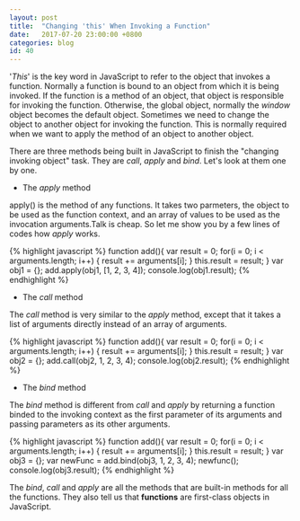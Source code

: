 ```yaml
---
layout: post
title:  "Changing 'this' When Invoking a Function"
date:   2017-07-20 23:00:00 +0800
categories: blog
id: 40
---
```


'*This*' is the key word in JavaScript to refer to the object that invokes a function. Normally a function is bound to an object from which it is being invoked. If the function is a method of an object, that object is responsible for invoking the function. Otherwise, the global object, normally the *window* object becomes the default object. Sometimes we need to change the object to another object for invoking the function. This is normally required when we want to apply the method of an object to another object.

There are three methods being built in JavaScript to finish the "changing invoking object" task. They are *call*, *apply* and *bind*. Let's look at them one by one.

* The *apply* method

apply() is the method of any functions. It takes two parmeters, the object to be used as the function context, and an array of values to be used as the invocation arguments.Talk is cheap. So let me show you by a few lines of codes how *apply* works.

{% highlight javascript %}
function add(){
    var result = 0;
    for(i = 0; i < arguments.length; i++) {
        result += arguments[i];
    }
    this.result = result;
}
var obj1 = {};
add.apply(obj1, [1, 2, 3, 4]);
console.log(obj1.result);
{% endhighlight %}

* The *call* method

The *call* method is very similar to the *apply* method, except that it takes a list of arguments directly instead of an array of arguments.

{% highlight javascript %}
function add(){
    var result = 0;
    for(i = 0; i < arguments.length; i++) {
        result += arguments[i];
    }
    this.result = result;
}
var obj2 = {};
add.call(obj2, 1, 2, 3, 4);
console.log(obj2.result);
{% endhighlight %}

* The *bind* method

The *bind* method is different from *call* and *apply* by returning a function binded to the invoking context as the first parameter of its arguments and passing parameters as its other arguments.

{% highlight javascript %}
function add(){
    var result = 0;
    for(i = 0; i < arguments.length; i++) {
        result += arguments[i];
    }
    this.result = result;
}
var obj3 = {};
var newFunc = add.bind(obj3, 1, 2, 3, 4);
newfunc();
console.log(obj3.result);
{% endhighlight %}

The *bind*, *call* and *apply* are all the methods that are built-in methods for all the functions. They also tell us that **functions** are first-class objects in JavaScript.

